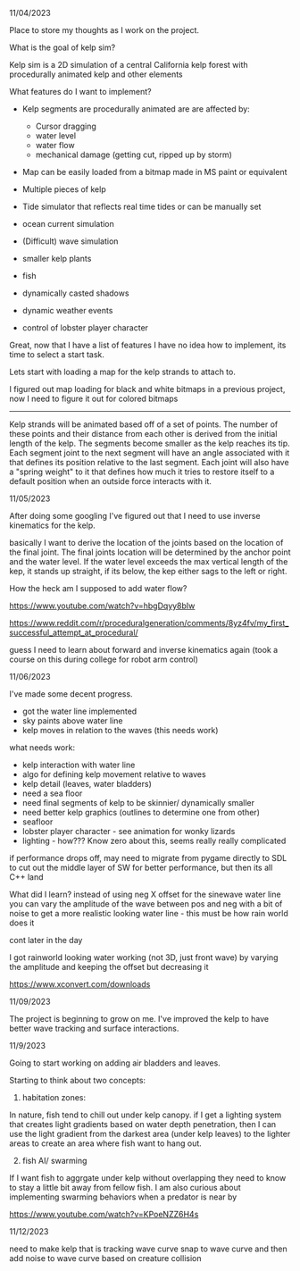 11/04/2023

Place to store my thoughts as I work on the project. 

What is the goal of kelp sim?

Kelp sim is a 2D simulation of a central California kelp forest with procedurally animated kelp and other elements

What features do I want to implement? 

- Kelp segments are procedurally animated are are affected by:
    - Cursor dragging
    - water level
    - water flow
    - mechanical damage (getting cut, ripped up by storm)

- Map can be easily loaded from a bitmap made in MS paint or equivalent
- Multiple pieces of kelp
- Tide simulator that reflects real time tides or can be manually set
- ocean current simulation
- (Difficult) wave simulation
- smaller kelp plants
- fish
- dynamically casted shadows
- dynamic weather events

- control of lobster player character

Great, now that I have a list of features I have no idea how to implement, its time to select a start task. 

Lets start with loading a map for the kelp strands to attach to. 

I figured out map loading for black and white bitmaps in a previous project, now I need to figure it out for colored bitmaps

---
Kelp strands will be animated based off of a set of points. The number of these points and their distance from each other is derived from the initial length of the kelp. The segments become smaller as the kelp reaches its tip. Each segment joint to the next segment will have an angle associated with it that defines its position relative to the last segment. Each joint will also have a "spring weight" to it that defines how much it tries to restore itself to a default position when an outside force interacts with it.

11/05/2023

After doing some googling I've figured out that I need to use inverse kinematics for the kelp.

basically I want to derive the location of the joints based on the location of the final joint. The final joints location will be determined by the anchor point and the water level. If the water level exceeds the max vertical length of the kep, it stands up straight, if its below, the kep either sags to the left or right. 

How the heck am I supposed to add water flow? 


https://www.youtube.com/watch?v=hbgDqyy8bIw

https://www.reddit.com/r/proceduralgeneration/comments/8yz4fv/my_first_successful_attempt_at_procedural/



guess I need to learn about forward and inverse kinematics again (took a course on this during college for robot arm control)


11/06/2023

I've made some decent progress. 

- got the water line implemented
- sky paints above water line
- kelp moves in relation to the waves (this needs work)

what needs work:
- kelp interaction with water line
- algo for defining kelp movement relative to waves
- kelp detail (leaves, water bladders)
- need a sea floor
- need final segments of kelp to be skinnier/ dynamically smaller
- need better kelp graphics (outlines to determine one from other)
- seafloor
- lobster player character - see animation for wonky lizards
- lighting - how??? Know zero about this, seems really really complicated

if performance drops off, may need to migrate from pygame directly to SDL to cut out the middle layer of SW for better performance, but then its all C++ land


What did I learn?
instead of using neg X offset for the sinewave water line you can vary the amplitude of the wave between pos and neg with a bit of noise to get a more realistic looking water line - this must be how rain world does it


cont later in the day

I got rainworld looking water working (not 3D, just front wave) by varying the amplitude and keeping the offset but decreasing it


https://www.xconvert.com/downloads


11/09/2023

The project is beginning to grow on me. I've improved the kelp to have better wave tracking and surface interactions.

11/9/2023

Going to start working on adding air bladders and leaves.

Starting to think about two concepts:

1. habitation zones:

In nature, fish tend to chill out under kelp canopy. if I get a lighting system that creates light gradients based on water depth penetration, then I can use the light gradient from the darkest area (under kelp leaves) to the lighter areas to create an area where fish want to hang out. 

2. fish AI/ swarming

If I want fish to aggrgate under kelp without overlapping they need to know to stay a little bit away from fellow fish. I am also curious about implementing swarming behaviors when a predator is near by


https://www.youtube.com/watch?v=KPoeNZZ6H4s

11/12/2023

need to make kelp that is tracking wave curve snap to wave curve and then add noise to wave curve based on creature collision 



